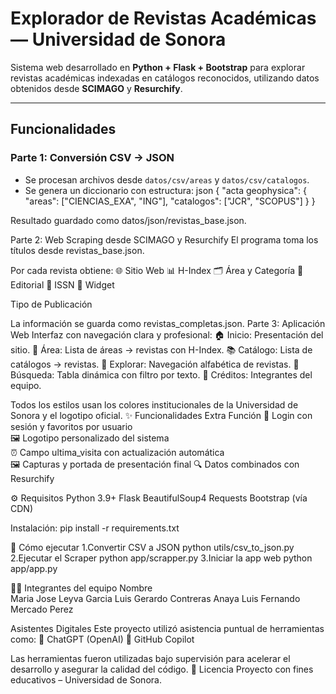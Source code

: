# Explorador de Revistas Académicas — Universidad de Sonora

Sistema web desarrollado en **Python + Flask + Bootstrap** para explorar revistas académicas indexadas en catálogos reconocidos, utilizando datos obtenidos desde **SCIMAGO** y **Resurchify**.

---

## Funcionalidades 
### Parte 1: Conversión CSV → JSON 
- Se procesan archivos desde `datos/csv/areas` y `datos/csv/catalogos`.
- Se genera un diccionario con estructura:
  json
{
  "acta geophysica": {
    "areas": ["CIENCIAS_EXA", "ING"],
    "catalogos": ["JCR", "SCOPUS"]
  }
}

Resultado guardado como datos/json/revistas_base.json.

Parte 2: Web Scraping desde SCIMAGO y Resurchify 
El programa toma los títulos desde revistas_base.json.

Por cada revista obtiene:
🌐 Sitio Web
📊 H-Index
🗂️ Área y Categoría
🏢 Editorial
🔢 ISSN
🔗 Widget

Tipo de Publicación

La información se guarda como revistas_completas.json.
 Parte 3: Aplicación Web 
Interfaz con navegación clara y profesional:
🏠 Inicio: Presentación del sitio.
🧠 Área: Lista de áreas → revistas con H-Index.
📚 Catálogo: Lista de catálogos → revistas.
🔎 Explorar: Navegación alfabética de revistas.
📝 Búsqueda: Tabla dinámica con filtro por texto.
👥 Créditos: Integrantes del equipo.

Todos los estilos usan los colores institucionales de la Universidad de Sonora y el logotipo oficial.
✨ Funcionalidades Extra
Función	
🔐 Login con sesión y favoritos por usuario	
🖼️ Logotipo personalizado del sistema	
⏰ Campo ultima_visita con actualización automática	
🖼️ Capturas y portada de presentación final	
🔍 Datos combinados con Resurchify	

⚙️ Requisitos
Python 3.9+
Flask
BeautifulSoup4
Requests
Bootstrap (vía CDN)

Instalación:
pip install -r requirements.txt

🚀 Cómo ejecutar
1.Convertir CSV a JSON
python utils/csv_to_json.py
2.Ejecutar el Scraper
python app/scrapper.py
3.Iniciar la app web
python app/app.py

👨‍💻 Integrantes del equipo
Nombre	
Maria Jose Leyva Garcia
Luis Gerardo Contreras Anaya
Luis Fernando Mercado Perez


 Asistentes Digitales
Este proyecto utilizó asistencia puntual de herramientas como:
🧠 ChatGPT (OpenAI)
🤖 GitHub Copilot

Las herramientas fueron utilizadas bajo supervisión para acelerar el desarrollo y asegurar la calidad del código.
📄 Licencia
Proyecto con fines educativos – Universidad de Sonora.
